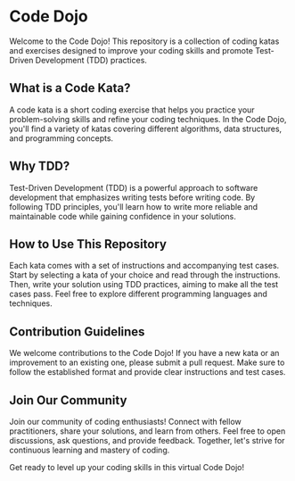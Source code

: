 # Code Dojo

Welcome to the Code Dojo! This repository is a collection of coding katas and exercises designed to improve your coding skills and promote Test-Driven Development (TDD) practices. 

## What is a Code Kata?

A code kata is a short coding exercise that helps you practice your problem-solving skills and refine your coding techniques. In the Code Dojo, you'll find a variety of katas covering different algorithms, data structures, and programming concepts.

## Why TDD?

Test-Driven Development (TDD) is a powerful approach to software development that emphasizes writing tests before writing code. By following TDD principles, you'll learn how to write more reliable and maintainable code while gaining confidence in your solutions.

## How to Use This Repository

Each kata comes with a set of instructions and accompanying test cases. Start by selecting a kata of your choice and read through the instructions. Then, write your solution using TDD practices, aiming to make all the test cases pass. Feel free to explore different programming languages and techniques.

## Contribution Guidelines

We welcome contributions to the Code Dojo! If you have a new kata or an improvement to an existing one, please submit a pull request. Make sure to follow the established format and provide clear instructions and test cases.

## Join Our Community

Join our community of coding enthusiasts! Connect with fellow practitioners, share your solutions, and learn from others. Feel free to open discussions, ask questions, and provide feedback. Together, let's strive for continuous learning and mastery of coding.

Get ready to level up your coding skills in this virtual Code Dojo!
